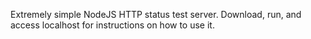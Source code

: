 Extremely simple NodeJS HTTP status test server. Download, run, and access localhost for instructions on how to use it.
